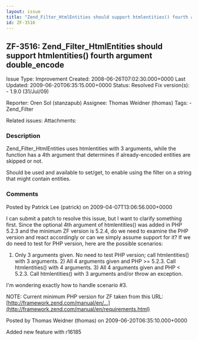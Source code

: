 ```yaml
---
layout: issue
title: "Zend_Filter_HtmlEntities should support htmlentities() fourth argument double_encode"
id: ZF-3516
---
```


ZF-3516: Zend\_Filter\_HtmlEntities should support htmlentities() fourth argument double\_encode
------------------------------------------------------------------------------------------------

 Issue Type: Improvement Created: 2008-06-26T07:02:30.000+0000 Last Updated: 2009-06-20T06:35:15.000+0000 Status: Resolved Fix version(s): - 1.9.0 (31/Jul/09)
 
 Reporter:  Oren Sol (stanzapub)  Assignee:  Thomas Weidner (thomas)  Tags: - Zend\_Filter
 
 Related issues: 
 Attachments: 
### Description

Zend\_Filter\_HtmlEntities uses htmlentities with 3 arguments, while the function has a 4th argument that determines if already-encoded entities are skipped or not.

Should be used and available to set/get, to enable using the filter on a string that might contain entities.

 

 

### Comments

Posted by Patrick Lee (patrick) on 2009-04-07T13:06:56.000+0000

I can submit a patch to resolve this issue, but I want to clarify something first. Since the optional 4th argument of htmlentities() was added in PHP 5.2.3 and the minimum ZF version is 5.2.4, do we need to examine the PHP version and react accordingly or can we simply assume support for it? If we do need to test for PHP version, here are the possible scenarios:

1) Only 3 arguments given. No need to test PHP version; call htmlentities() with 3 arguments. 2) All 4 arguments given and PHP >= 5.2.3. Call htmlentities() with 4 arguments. 3) All 4 arguments given and PHP < 5.2.3. Call htmlentities() with 3 arguments and/or throw an exception.

I'm wondering exactly how to handle scenario #3.

NOTE: Current minimum PHP version for ZF taken from this URL: [http://framework.zend.com/manual/en/…](http://framework.zend.com/manual/en/requirements.html)

 

 

Posted by Thomas Weidner (thomas) on 2009-06-20T06:35:10.000+0000

Added new feature with r16185

 

 
